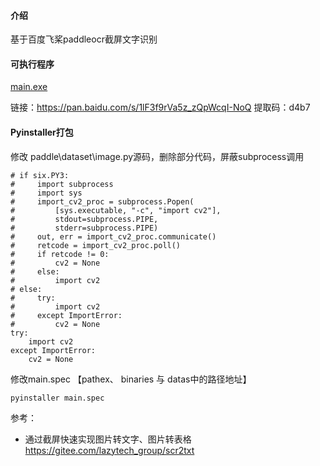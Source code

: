 

####  介绍

基于百度飞桨paddleocr截屏文字识别

#### 可执行程序

[main.exe](https://pan.baidu.com/s/1lF3f9rVa5z_zQpWcqI-NoQ )

链接：https://pan.baidu.com/s/1lF3f9rVa5z_zQpWcqI-NoQ 
提取码：d4b7

#### Pyinstaller打包

修改 paddle\dataset\image.py源码，删除部分代码，屏蔽subprocess调用

```
# if six.PY3:
#     import subprocess
#     import sys
#     import_cv2_proc = subprocess.Popen(
#         [sys.executable, "-c", "import cv2"],
#         stdout=subprocess.PIPE,
#         stderr=subprocess.PIPE)
#     out, err = import_cv2_proc.communicate()
#     retcode = import_cv2_proc.poll()
#     if retcode != 0:
#         cv2 = None
#     else:
#         import cv2
# else:
#     try:
#         import cv2
#     except ImportError:
#         cv2 = None
try:
    import cv2
except ImportError:
    cv2 = None
```

修改main.spec 【pathex、  binaries 与 datas中的路径地址】

```
pyinstaller main.spec 
```



参考：

- 通过截屏快速实现图片转文字、图片转表格  https://gitee.com/lazytech_group/scr2txt